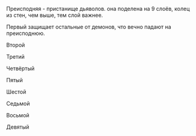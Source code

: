 Преисподняя - пристанище дьяволов. она поделена на 9 слоёв, колец из стен, чем выше, тем слой важнее. 

Первый защищает остальные от демонов, что вечно падают на преисподнюю.

Второй

Третий

Четвёртый

Пятый

Шестой

Седьмой

Восьмой

Девятый
